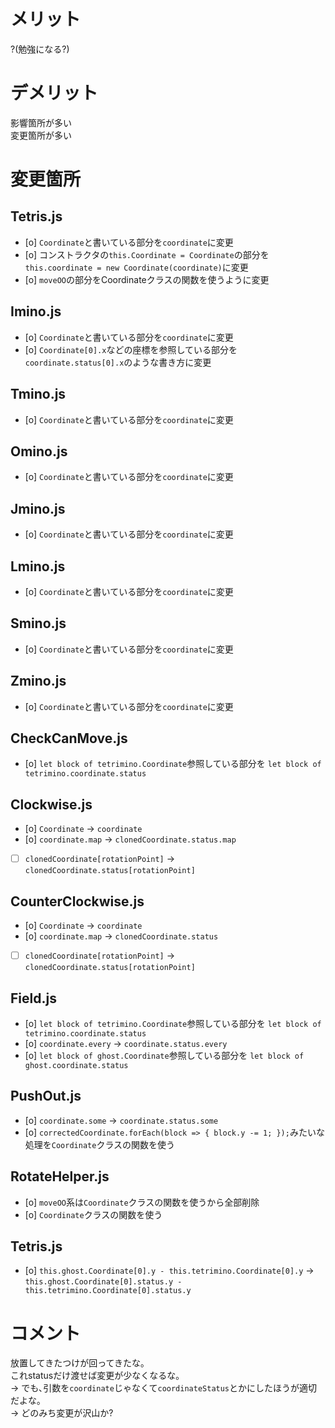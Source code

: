 # メリット
?(勉強になる?)

# デメリット
影響箇所が多い  
変更箇所が多い

# 変更箇所

## Tetris.js
- [o] `Coordinate`と書いている部分を`coordinate`に変更
- [o] コンストラクタの`this.Coordinate = Coordinate`の部分を`this.coordinate = new Coordinate(coordinate)`に変更
- [o] `moveOO`の部分をCoordinateクラスの関数を使うように変更

## Imino.js
- [o] `Coordinate`と書いている部分を`coordinate`に変更
- [o] `Coordinate[0].x`などの座標を参照している部分を`coordinate.status[0].x`のような書き方に変更

## Tmino.js
- [o] `Coordinate`と書いている部分を`coordinate`に変更

## Omino.js
- [o] `Coordinate`と書いている部分を`coordinate`に変更

## Jmino.js
- [o] `Coordinate`と書いている部分を`coordinate`に変更

## Lmino.js
- [o] `Coordinate`と書いている部分を`coordinate`に変更

## Smino.js
- [o] `Coordinate`と書いている部分を`coordinate`に変更

## Zmino.js
- [o] `Coordinate`と書いている部分を`coordinate`に変更

## CheckCanMove.js
- [o] `let block of tetrimino.Coordinate`参照している部分を `let block of tetrimino.coordinate.status`

## Clockwise.js
- [o] `Coordinate` -> `coordinate`
- [o] `coordinate.map` -> `clonedCoordinate.status.map`
- [ ] `clonedCoordinate[rotationPoint]` -> `clonedCoordinate.status[rotationPoint]`

## CounterClockwise.js
- [o] `Coordinate` -> `coordinate`
- [o] `coordinate.map` -> `clonedCoordinate.status`
- [ ] `clonedCoordinate[rotationPoint]` -> `clonedCoordinate.status[rotationPoint]`

## Field.js
- [o] `let block of tetrimino.Coordinate`参照している部分を `let block of tetrimino.coordinate.status`
- [o] `coordinate.every` -> `coordinate.status.every`
- [o] `let block of ghost.Coordinate`参照している部分を `let block of ghost.coordinate.status`

## PushOut.js
- [o] `coordinate.some` -> `coordinate.status.some`
- [o] `correctedCoordinate.forEach(block => { block.y -= 1; });`みたいな処理を`Coordinate`クラスの関数を使う

## RotateHelper.js
- [o] `moveOO`系は`Coordinate`クラスの関数を使うから全部削除
- [o] `Coordinate`クラスの関数を使う

## Tetris.js
- [o] `this.ghost.Coordinate[0].y - this.tetrimino.Coordinate[0].y` -> `this.ghost.Coordinate[0].status.y - this.tetrimino.Coordinate[0].status.y`

# コメント
放置してきたつけが回ってきたな｡  
これstatusだけ渡せば変更が少なくなるな｡  
-> でも､引数を`coordinate`じゃなくて`coordinateStatus`とかにしたほうが適切だよな｡  
-> どのみち変更が沢山か?
